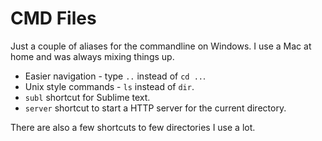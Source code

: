 CMD Files
=========

Just a couple of aliases for the commandline on Windows. I use a Mac at home and was always mixing things up.

* Easier navigation - type `..` instead of `cd ..`.
* Unix style commands - `ls` instead of `dir`.
* `subl` shortcut for Sublime text.
* `server` shortcut to start a HTTP server for the current directory.

There are also a few shortcuts to few directories I use a lot.
